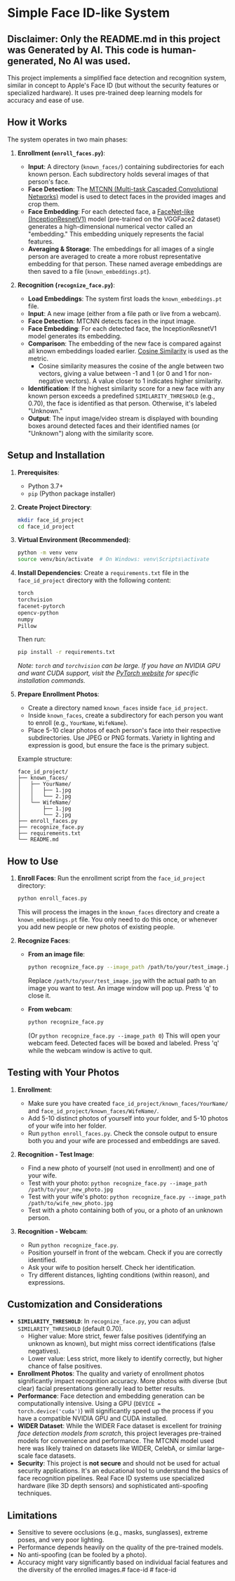 # Simple Face ID-like System

## Disclaimer: Only the README.md in this project was Generated by AI. This code is human-generated, No AI was used.

This project implements a simplified face detection and recognition system, similar in concept to Apple's Face ID (but without the security features or specialized hardware). It uses pre-trained deep learning models for accuracy and ease of use.

## How it Works

The system operates in two main phases:

1.  **Enrollment (`enroll_faces.py`)**:
    *   **Input**: A directory (`known_faces/`) containing subdirectories for each known person. Each subdirectory holds several images of that person's face.
    *   **Face Detection**: The [MTCNN (Multi-task Cascaded Convolutional Networks)](https://arxiv.org/abs/1604.02878) model is used to detect faces in the provided images and crop them.
    *   **Face Embedding**: For each detected face, a [FaceNet-like (InceptionResnetV1)](https://arxiv.org/abs/1503.03832) model (pre-trained on the VGGFace2 dataset) generates a high-dimensional numerical vector called an "embedding." This embedding uniquely represents the facial features.
    *   **Averaging & Storage**: The embeddings for all images of a single person are averaged to create a more robust representative embedding for that person. These named average embeddings are then saved to a file (`known_embeddings.pt`).

2.  **Recognition (`recognize_face.py`)**:
    *   **Load Embeddings**: The system first loads the `known_embeddings.pt` file.
    *   **Input**: A new image (either from a file path or live from a webcam).
    *   **Face Detection**: MTCNN detects faces in the input image.
    *   **Face Embedding**: For each detected face, the InceptionResnetV1 model generates its embedding.
    *   **Comparison**: The embedding of the new face is compared against all known embeddings loaded earlier. [Cosine Similarity](https://en.wikipedia.org/wiki/Cosine_similarity) is used as the metric.
        *   Cosine similarity measures the cosine of the angle between two vectors, giving a value between -1 and 1 (or 0 and 1 for non-negative vectors). A value closer to 1 indicates higher similarity.
    *   **Identification**: If the highest similarity score for a new face with any known person exceeds a predefined `SIMILARITY_THRESHOLD` (e.g., 0.70), the face is identified as that person. Otherwise, it's labeled "Unknown."
    *   **Output**: The input image/video stream is displayed with bounding boxes around detected faces and their identified names (or "Unknown") along with the similarity score.

## Setup and Installation

1.  **Prerequisites**:
    *   Python 3.7+
    *   `pip` (Python package installer)

2.  **Create Project Directory**:
    ```bash
    mkdir face_id_project
    cd face_id_project
    ```

3.  **Virtual Environment (Recommended)**:
    ```bash
    python -m venv venv
    source venv/bin/activate  # On Windows: venv\Scripts\activate
    ```

4.  **Install Dependencies**:
    Create a `requirements.txt` file in the `face_id_project` directory with the following content:
    ```txt
    torch
    torchvision
    facenet-pytorch
    opencv-python
    numpy
    Pillow
    ```
    Then run:
    ```bash
    pip install -r requirements.txt
    ```
    *Note: `torch` and `torchvision` can be large. If you have an NVIDIA GPU and want CUDA support, visit the [PyTorch website](https://pytorch.org/get-started/locally/) for specific installation commands.*

5.  **Prepare Enrollment Photos**:
    *   Create a directory named `known_faces` inside `face_id_project`.
    *   Inside `known_faces`, create a subdirectory for each person you want to enroll (e.g., `YourName`, `WifeName`).
    *   Place 5-10 clear photos of each person's face into their respective subdirectories. Use JPEG or PNG formats. Variety in lighting and expression is good, but ensure the face is the primary subject.

    Example structure:
    ```
    face_id_project/
    ├── known_faces/
    │   ├── YourName/
    │   │   ├── 1.jpg
    │   │   └── 2.jpg
    │   └── WifeName/
    │       ├── 1.jpg
    │       └── 2.jpg
    ├── enroll_faces.py
    ├── recognize_face.py
    ├── requirements.txt
    └── README.md
    ```

## How to Use

1.  **Enroll Faces**:
    Run the enrollment script from the `face_id_project` directory:
    ```bash
    python enroll_faces.py
    ```
    This will process the images in the `known_faces` directory and create a `known_embeddings.pt` file. You only need to do this once, or whenever you add new people or new photos of existing people.

2.  **Recognize Faces**:

    *   **From an image file**:
        ```bash
        python recognize_face.py --image_path /path/to/your/test_image.jpg
        ```
        Replace `/path/to/your/test_image.jpg` with the actual path to an image you want to test. An image window will pop up. Press 'q' to close it.

    *   **From webcam**:
        ```bash
        python recognize_face.py
        ```
        (Or `python recognize_face.py --image_path 0`)
        This will open your webcam feed. Detected faces will be boxed and labeled. Press 'q' while the webcam window is active to quit.

## Testing with Your Photos

1.  **Enrollment**:
    *   Make sure you have created `face_id_project/known_faces/YourName/` and `face_id_project/known_faces/WifeName/`.
    *   Add 5-10 distinct photos of yourself into your folder, and 5-10 photos of your wife into her folder.
    *   Run `python enroll_faces.py`. Check the console output to ensure both you and your wife are processed and embeddings are saved.

2.  **Recognition - Test Image**:
    *   Find a new photo of yourself (not used in enrollment) and one of your wife.
    *   Test with your photo: `python recognize_face.py --image_path /path/to/your_new_photo.jpg`
    *   Test with your wife's photo: `python recognize_face.py --image_path /path/to/wife_new_photo.jpg`
    *   Test with a photo containing both of you, or a photo of an unknown person.

3.  **Recognition - Webcam**:
    *   Run `python recognize_face.py`.
    *   Position yourself in front of the webcam. Check if you are correctly identified.
    *   Ask your wife to position herself. Check her identification.
    *   Try different distances, lighting conditions (within reason), and expressions.

## Customization and Considerations

*   **`SIMILARITY_THRESHOLD`**: In `recognize_face.py`, you can adjust `SIMILARITY_THRESHOLD` (default 0.70).
    *   Higher value: More strict, fewer false positives (identifying an unknown as known), but might miss correct identifications (false negatives).
    *   Lower value: Less strict, more likely to identify correctly, but higher chance of false positives.
*   **Enrollment Photos**: The quality and variety of enrollment photos significantly impact recognition accuracy. More photos with diverse (but clear) facial presentations generally lead to better results.
*   **Performance**: Face detection and embedding generation can be computationally intensive. Using a GPU (`DEVICE = torch.device('cuda')`) will significantly speed up the process if you have a compatible NVIDIA GPU and CUDA installed.
*   **WIDER Dataset**: While the WIDER Face dataset is excellent for *training face detection models from scratch*, this project leverages pre-trained models for convenience and performance. The MTCNN model used here was likely trained on datasets like WIDER, CelebA, or similar large-scale face datasets.
*   **Security**: This project is **not secure** and should not be used for actual security applications. It's an educational tool to understand the basics of face recognition pipelines. Real Face ID systems use specialized hardware (like 3D depth sensors) and sophisticated anti-spoofing techniques.

## Limitations

*   Sensitive to severe occlusions (e.g., masks, sunglasses), extreme poses, and very poor lighting.
*   Performance depends heavily on the quality of the pre-trained models.
*   No anti-spoofing (can be fooled by a photo).
*   Accuracy might vary significantly based on individual facial features and the diversity of the enrolled images.#   f a c e - i d  
 #   f a c e - i d  
 